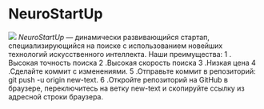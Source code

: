 # NeuroStartUp
![](https://netology-code.github.io/git-homeworks/introduction/assets/logo.png)
*NeuroStartUp* — динамически развивающийся стартап, специализирующийся на поиске с использованием новейших технологий искусственного интеллекта.
Наши преимущества:
1 . Высокая точность поиска
2 .Высокая скорость поиска
3 .Низкая цена
4 .Сделайте коммит с изменениями.
5 .Отправьте коммит в репозиторий: git push -u origin new-text.
6 .Откройте репозиторий на GitHub в браузере, переключитесь на ветку new-text и скопируйте ссылку из адресной строки браузера.
